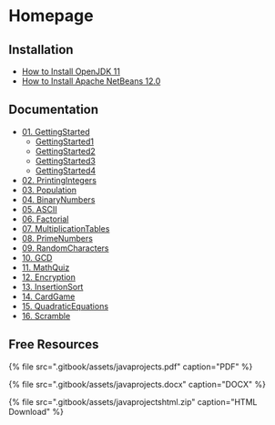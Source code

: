 # Homepage

## Installation

* [How to Install OpenJDK 11](install/how-to-install-openjdk-11.md)
* [How to Install Apache NetBeans 12.0](install/how-to-install-apache-netbeans-12.0.md)

## Documentation 

* [01. GettingStarted](docs/01.gettingstarted/)
  * [GettingStarted1](docs/01.gettingstarted/gettingstarted1.md)
  * [GettingStarted2](docs/01.gettingstarted/gettingstarted2.md)
  * [GettingStarted3](docs/01.gettingstarted/gettingstarted3.md)
  * [GettingStarted4](docs/01.gettingstarted/gettingstarted4.md)
* [02. PrintingIntegers](docs/02.printingintegers.md)
* [03. Population](docs/03.population.md)
* [04. BinaryNumbers](docs/04.binarynumbers.md)
* [05. ASCII](docs/05.ascii.md)
* [06. Factorial](docs/06.factorial.md)
* [07. MultiplicationTables](docs/07.multiplicationtables.md)
* [08. PrimeNumbers](docs/08.primenumbers.md)
* [09. RandomCharacters](docs/09.randomcharacters.md)
* [10. GCD](docs/10.gcd.md)
* [11. MathQuiz](docs/11.mathquiz.md)
* [12. Encryption](docs/12.encryption.md)
* [13. InsertionSort](docs/13.insertionsort.md)
* [14. CardGame](docs/14.cardgame.md)
* [15. QuadraticEquations](docs/15.quadraticequations.md)
* [16. Scramble](docs/16.scramble.md)

## Free Resources

{% file src=".gitbook/assets/javaprojects.pdf" caption="PDF" %}

{% file src=".gitbook/assets/javaprojects.docx" caption="DOCX" %}

{% file src=".gitbook/assets/javaprojectshtml.zip" caption="HTML Download" %}



